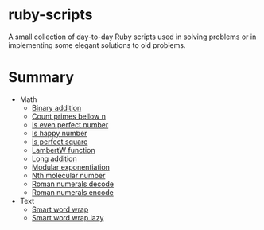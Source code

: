 # ruby-scripts

A small collection of day-to-day Ruby scripts used in solving problems or in implementing some elegant solutions to old problems.

# Summary

* Math
    * [Binary addition](./Math/binary_addition.rb)
    * [Count primes bellow n](./Math/count_primes_bellow_n.rb)
    * [Is even perfect number](./Math/is_even_perfect_number.rb)
    * [Is happy number](./Math/is_happy_number.rb)
    * [Is perfect square](./Math/is_perfect_square.rb)
    * [LambertW function](./Math/LambertW_function.rb)
    * [Long addition](./Math/long_addition.rb)
    * [Modular exponentiation](./Math/modular_exponentiation.rb)
    * [Nth molecular number](./Math/nth_molecular_number.rb)
    * [Roman numerals decode](./Math/roman_numerals_decode.rb)
    * [Roman numerals encode](./Math/roman_numerals_encode.rb)
* Text
    * [Smart word wrap](./Text/smart_word_wrap.rb)
    * [Smart word wrap lazy](./Text/smart_word_wrap_lazy.rb)
